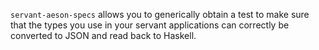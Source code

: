 `servant-aeson-specs` allows you to generically obtain a test to make sure that
the types you use in your servant applications can correctly be converted to
JSON and read back to Haskell.
